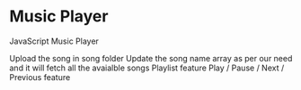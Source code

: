 # Music Player
JavaScript Music Player

Upload the song in song folder 
Update the song name array as per our need and it will fetch all the avaialble songs
Playlist feature
Play / Pause / Next / Previous feature
